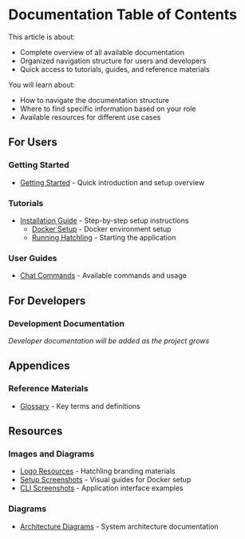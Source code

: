 # Documentation Table of Contents

This article is about:
- Complete overview of all available documentation
- Organized navigation structure for users and developers
- Quick access to tutorials, guides, and reference materials

You will learn about:
- How to navigate the documentation structure
- Where to find specific information based on your role
- Available resources for different use cases

## For Users

### Getting Started
- [Getting Started](./users/GettingStarted.md) - Quick introduction and setup overview

### Tutorials
- [Installation Guide](./users/tutorials/Installation/) - Step-by-step setup instructions
  - [Docker Setup](./users/tutorials/Installation/docker-setup.md) - Docker environment setup
  - [Running Hatchling](./users/tutorials/Installation/running_hatchling.md) - Starting the application

### User Guides
- [Chat Commands](./users/chat_commands.md) - Available commands and usage

## For Developers

### Development Documentation
*Developer documentation will be added as the project grows*

## Appendices

### Reference Materials
- [Glossary](./appendices/glossary.md) - Key terms and definitions

## Resources

### Images and Diagrams
- [Logo Resources](../resources/images/Logo/) - Hatchling branding materials
- [Setup Screenshots](../resources/images/docker-setup/) - Visual guides for Docker setup
- [CLI Screenshots](../resources/images/running-hatchling/) - Application interface examples

### Diagrams
- [Architecture Diagrams](../resources/diagrams/) - System architecture documentation